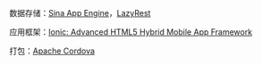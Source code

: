数据存储：[Sina App Engine](http://sae.sina.com.cn/)，[LazyRest](http://ftqq.com/open-source-projects/lazyrest/)


应用框架：[Ionic: Advanced HTML5 Hybrid Mobile App Framework](http://ionicframework.com/)


打包：[Apache Cordova](https://cordova.apache.org/)